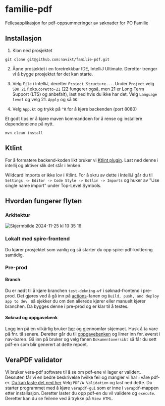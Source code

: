 # familie-pdf

Fellesapplikasjon for pdf-oppsummeringer av søknader for PO Familie 

## Installasjon

1. Klon ned prosjektet
```
git clone git@github.com:navikt/familie-pdf.git
```

2. Åpne prosjektet i en foretrekkbar IDE, IntelliJ Ultimate. Deretter trenger vi å bygge prosjektet før det kan starte.

3. Velg `File` i IntelliJ, deretter `Project Structure...`. Under `Project` velg `SDK 21` f.eks.`coretto-21` (22 fungerer også, men 21 er Long Term Support (LTS) og anbefalt), last ned hvis du ikke har det. Velg `Language level` og velg 21. `Apply` og så `OK`

4. Velg `App.kt` og trykk på `^R` for å kjøre backenden (port 8080)

Et godt tips er å kjøre maven kommandoen for å rense og installere dependenciene på nytt.

```
mvn clean install
```

## Ktlint
For å formatere backend-koden likt bruker vi [Ktlint plugin](https://plugins.jetbrains.com/plugin/15057-ktlint). Last ned denne i intellij og aktiver slik det står i lenken.

Wildcard imports er ikke lov i Ktlint. For å skru av dette i IntelliJ går du til `Settings -> Editor -> Code Style -> Kotlin -> Imports` og huker av "Use single name import" under Top-Level Symbols.

## Hvordan fungerer flyten

### Arkitektur
![Skjermbilde 2024-11-25 kl  10 35 16](https://github.com/user-attachments/assets/db0e2ede-c4c4-4558-ae6a-89869daada31)

### Lokalt med spire-frontend
Du kjører prosjektet som vanlig og så starter du opp spire-pdf-kvittering samtidig.

### Pre-prod
#### Branch
Du er nødt til å kjøre branchen `test-dekning-wf` i søknad-frontend i pre-prod. Det gjøres ved å gå inn på [actions](https://github.com/navikt/familie-ef-soknad-frontend/actions)-fanen og `Build, push, and deploy app to dev
` så sjekker du om den allerede kjører eller manuelt kjører branchen. Da bygges denne i pre-prod og er klar til å testes.
#### Søknad og oppgavebenk
Logg inn på en vilkårlig bruker [her](https://familie.ekstern.dev.nav.no/familie/alene-med-barn/soknad/) og gjennomfør skjemaet. Husk å ta vare på fnr. til senere. Deretter går du til [oppgavebenken](https://ensligmorellerfar.ansatt.dev.nav.no/oppgavebenk) og limer inn fnr. øverst i nav-baren. Gå inn på bruker og velg fanen `Dokumentoversikt` så får du sett pdf-en som blir generert at dette repoet.


## VeraPDF validator
Vi bruker vera-pdf software til å se om pdf-ene vi lager er validert. Dessuten får vi en bedre beskrivelse hvilke feil og mangler vi har i våre pdf-er.
[Du kan laste det ned her](https://verapdf.org/home/) Velg `PDF/A Validation` og last ned dette. Du starter programmet med å kjøre `verapdf-gui` som er inne i `verapdf`-mappen etter installasjon. Deretter laster du opp pdf-en du vil validere og `execute`. Deretter kan du se feilene ved å trykke på `View HTML`.


